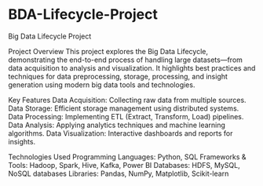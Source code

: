 # BDA-Lifecycle-Project
Big Data Lifecycle Project

Project Overview
This project explores the Big Data Lifecycle, demonstrating the end-to-end process of handling large datasets—from data acquisition to analysis and visualization. It highlights best practices and techniques for data preprocessing, storage, processing, and insight generation using modern big data tools and technologies.

Key Features
Data Acquisition: Collecting raw data from multiple sources.
Data Storage: Efficient storage management using distributed systems.
Data Processing: Implementing ETL (Extract, Transform, Load) pipelines.
Data Analysis: Applying analytics techniques and machine learning algorithms.
Data Visualization: Interactive dashboards and reports for insights.

Technologies Used
Programming Languages: Python, SQL
Frameworks & Tools: Hadoop, Spark, Hive, Kafka, Power BI
Databases: HDFS, MySQL, NoSQL databases
Libraries: Pandas, NumPy, Matplotlib, Scikit-learn
